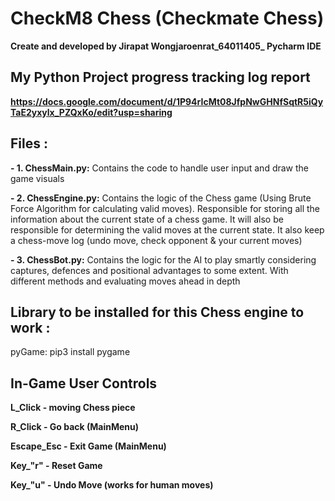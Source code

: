 # CheckM8 Chess (Checkmate Chess)
**Create and developed by Jirapat Wongjaroenrat_64011405_ Pycharm IDE**


## My Python Project progress tracking log report
**https://docs.google.com/document/d/1P94rIcMt08JfpNwGHNfSqtR5iQyTaE2yxylx_PZQxKo/edit?usp=sharing**


## Files :
**- 1. ChessMain.py:**       Contains the code to handle user input and draw the game visuals

**- 2. ChessEngine.py:**     Contains the logic of the Chess game (Using Brute Force Algorithm for calculating valid moves). Responsible for storing all the information about the current state of a chess game. It will also be responsible for determining the valid moves at the current state. It also keep a chess-move log (undo move, check opponent & your current moves)

**- 3. ChessBot.py:**      Contains the logic for the AI to play smartly considering captures, defences and positional advantages to some extent. With different methods and   evaluating moves ahead in depth 

## Library to be installed for this Chess engine to work :

pyGame: pip3 install pygame

## In-Game User Controls
**L_Click - moving Chess piece**

**R_Click - Go back (MainMenu)**

**Escape_Esc - Exit Game (MainMenu)**

**Key_"r" - Reset Game**

**Key_"u" - Undo Move (works for human moves)**
